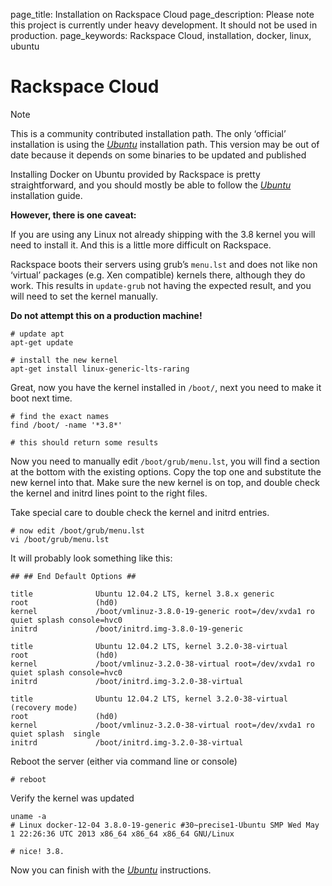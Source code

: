 page_title: Installation on Rackspace Cloud
page_description: Please note this project is currently under heavy development. It should not be used in production.
page_keywords: Rackspace Cloud, installation, docker, linux, ubuntu

# Rackspace Cloud

Note

This is a community contributed installation path. The only ‘official’
installation is using the [*Ubuntu*](../ubuntulinux/#ubuntu-linux)
installation path. This version may be out of date because it depends on
some binaries to be updated and published

Installing Docker on Ubuntu provided by Rackspace is pretty
straightforward, and you should mostly be able to follow the
[*Ubuntu*](../ubuntulinux/#ubuntu-linux) installation guide.

**However, there is one caveat:**

If you are using any Linux not already shipping with the 3.8 kernel you
will need to install it. And this is a little more difficult on
Rackspace.

Rackspace boots their servers using grub’s `menu.lst`
and does not like non ‘virtual’ packages (e.g. Xen compatible)
kernels there, although they do work. This results in
`update-grub` not having the expected result, and
you will need to set the kernel manually.

**Do not attempt this on a production machine!**

    # update apt
    apt-get update

    # install the new kernel
    apt-get install linux-generic-lts-raring

Great, now you have the kernel installed in `/boot/`, next you need to
make it boot next time.

    # find the exact names
    find /boot/ -name '*3.8*'

    # this should return some results

Now you need to manually edit `/boot/grub/menu.lst`,
you will find a section at the bottom with the existing options. Copy
the top one and substitute the new kernel into that. Make sure the new
kernel is on top, and double check the kernel and initrd lines point to
the right files.

Take special care to double check the kernel and initrd entries.

    # now edit /boot/grub/menu.lst
    vi /boot/grub/menu.lst

It will probably look something like this:

    ## ## End Default Options ##

    title              Ubuntu 12.04.2 LTS, kernel 3.8.x generic
    root               (hd0)
    kernel             /boot/vmlinuz-3.8.0-19-generic root=/dev/xvda1 ro quiet splash console=hvc0
    initrd             /boot/initrd.img-3.8.0-19-generic

    title              Ubuntu 12.04.2 LTS, kernel 3.2.0-38-virtual
    root               (hd0)
    kernel             /boot/vmlinuz-3.2.0-38-virtual root=/dev/xvda1 ro quiet splash console=hvc0
    initrd             /boot/initrd.img-3.2.0-38-virtual

    title              Ubuntu 12.04.2 LTS, kernel 3.2.0-38-virtual (recovery mode)
    root               (hd0)
    kernel             /boot/vmlinuz-3.2.0-38-virtual root=/dev/xvda1 ro quiet splash  single
    initrd             /boot/initrd.img-3.2.0-38-virtual

Reboot the server (either via command line or console)

    # reboot

Verify the kernel was updated

    uname -a
    # Linux docker-12-04 3.8.0-19-generic #30~precise1-Ubuntu SMP Wed May 1 22:26:36 UTC 2013 x86_64 x86_64 x86_64 GNU/Linux

    # nice! 3.8.

Now you can finish with the [*Ubuntu*](../ubuntulinux/#ubuntu-linux)
instructions.
